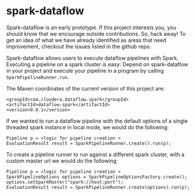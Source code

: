 spark-dataflow
==============

Spark-dataflow is an early prototype. If this project interests you, you should know that we
encourage outside contributions. So, hack away! To get an idea of what we have already identified as
areas that need improvement, checkout the issues listed in the github repo.

Spark-dataflow allows users to execute dataflow pipelines with Spark. Executing a pipeline on a
spark cluster is easy: Depend on spark-dataflow in your project and execute your pipeline in a
program by calling `SparkPipelineRunner.run`.

The Maven coordinates of the current version of this project are:

    <groupId>com.cloudera.dataflow.spark</groupId>
    <artifactId>dataflow-spark</artifactId>
    <version>0.0.1</version>

If we wanted to run a dataflow pipeline with the default options of a single threaded spark
instance in local mode, we would do the following:

    Pipeline p = <logic for pipeline creation >
    EvaluationResult result = SparkPipelineRunner.create().run(p);

To create a pipeline runner to run against a different spark cluster, with a custom master url we
would do the following:

    Pipeline p = <logic for pipeline creation >
    SparkPipelineOptions options = SparkPipelineOptionsFactory.create();
    options.setSparkMaster("spark://host:port");
    EvaluationResult result = SparkPipelineRunner.create(options).run(p);
